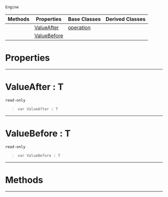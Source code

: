 `Engine`

|Methods|Properties|Base Classes|Derived Classes|
|---|---|---|---|
| |[ ValueAfter](propertyoperation.md#valueafter-t)|[operation](operation.md)| |
| |[ ValueBefore](propertyoperation.md#valuebefore-t)| | |


 #  Properties


---  
 #  ValueAfter : T

 `read-only`

> 
> ``` lang=cpp, name=Nada
> var ValueAfter : T


---  
 #  ValueBefore : T

 `read-only`

> 
> ``` lang=cpp, name=Nada
> var ValueBefore : T


---  
 #  Methods


---  
 

 